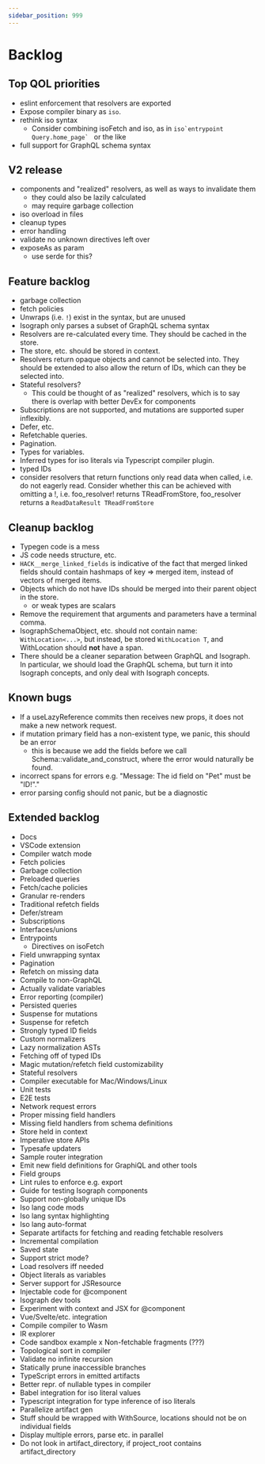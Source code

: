 ```yaml
---
sidebar_position: 999
---
```


# Backlog

## Top QOL priorities

- eslint enforcement that resolvers are exported
- Expose compiler binary as `iso`.
- rethink iso syntax
  - Consider combining isoFetch and iso, as in `` iso`entrypoint Query.home_page`  `` or the like
- full support for GraphQL schema syntax

## V2 release

- components and "realized" resolvers, as well as ways to invalidate them
  - they could also be lazily calculated
  - may require garbage collection
- iso overload in files
- cleanup types
- error handling
- validate no unknown directives left over
- exposeAs as param
  - use serde for this?

## Feature backlog

- garbage collection
- fetch policies
- Unwraps (i.e. `!`) exist in the syntax, but are unused
- Isograph only parses a subset of GraphQL schema syntax
- Resolvers are re-calculated every time. They should be cached in the store.
- The store, etc. should be stored in context.
- Resolvers return opaque objects and cannot be selected into. They should be extended to also allow the return of IDs, which can they be selected into.
- Stateful resolvers?
  - This could be thought of as "realized" resolvers, which is to say there is overlap with better DevEx for components
- Subscriptions are not supported, and mutations are supported super inflexibly.
- Defer, etc.
- Refetchable queries.
- Pagination.
- Types for variables.
- Inferred types for iso literals via Typescript compiler plugin.
- typed IDs
- consider resolvers that return functions only read data when called, i.e. do not eagerly read. Consider whether this can be achieved with omitting a !, i.e. foo_resolver! returns TReadFromStore, foo_resolver returns a `ReadDataResult TReadFromStore`

## Cleanup backlog

- Typegen code is a mess
- JS code needs structure, etc.
- `HACK__merge_linked_fields` is indicative of the fact that merged linked fields should contain hashmaps of key => merged item, instead of vectors of merged items.
- Objects which do not have IDs should be merged into their parent object in the store.
  - or weak types are scalars
- Remove the requirement that arguments and parameters have a terminal comma.
- IsographSchemaObject, etc. should not contain name: `WithLocation<...>`, but instead, be stored `WithLocation T`, and WithLocation should **not** have a span.
- There should be a cleaner separation between GraphQL and Isograph. In particular, we should load the GraphQL schema, but turn it into Isograph concepts, and only deal with Isograph concepts.

## Known bugs

- If a useLazyReference commits then receives new props, it does not make a new network request.
- if mutation primary field has a non-existent type, we panic, this should be an error
  - this is because we add the fields before we call Schema::validate_and_construct, where the error would naturally be found.
- incorrect spans for errors e.g. "Message: The id field on "Pet" must be "ID!"."
- error parsing config should not panic, but be a diagnostic

## Extended backlog

- Docs
- VSCode extension
- Compiler watch mode
- Fetch policies
- Garbage collection
- Preloaded queries
- Fetch/cache policies
- Granular re-renders
- Traditional refetch fields
- Defer/stream
- Subscriptions
- Interfaces/unions
- Entrypoints
  - Directives on isoFetch
- Field unwrapping syntax
- Pagination
- Refetch on missing data
- Compile to non-GraphQL
- Actually validate variables
- Error reporting (compiler)
- Persisted queries
- Suspense for mutations
- Suspense for refetch
- Strongly typed ID fields
- Custom normalizers
- Lazy normalization ASTs
- Fetching off of typed IDs
- Magic mutation/refetch field customizability
- Stateful resolvers
- Compiler executable for Mac/Windows/Linux
- Unit tests
- E2E tests
- Network request errors
- Proper missing field handlers
- Missing field handlers from schema definitions
- Store held in context
- Imperative store APIs
- Typesafe updaters
- Sample router integration
- Emit new field definitions for GraphiQL and other tools
- Field groups
- Lint rules to enforce e.g. export
- Guide for testing Isograph components
- Support non-globally unique IDs
- Iso lang code mods
- Iso lang syntax highlighting
- Iso lang auto-format
- Separate artifacts for fetching and reading fetchable resolvers
- Incremental compilation
- Saved state
- Support strict mode?
- Load resolvers iff needed
- Object literals as variables
- Server support for JSResource
- Injectable code for @component
- Isograph dev tools
- Experiment with context and JSX for @component
- Vue/Svelte/etc. integration
- Compile compiler to Wasm
- IR explorer
- Code sandbox example
  x Non-fetchable fragments (???)
- Topological sort in compiler
- Validate no infinite recursion
- Statically prune inaccessible branches
- TypeScript errors in emitted artifacts
- Better repr. of nullable types in compiler
- Babel integration for iso literal values
- Typescript integration for type inference of iso literals
- Parallelize artifact gen
- Stuff should be wrapped with WithSource, locations should not be on individual fields
- Display multiple errors, parse etc. in parallel
- Do not look in artifact_directory, if project_root contains artifact_directory
